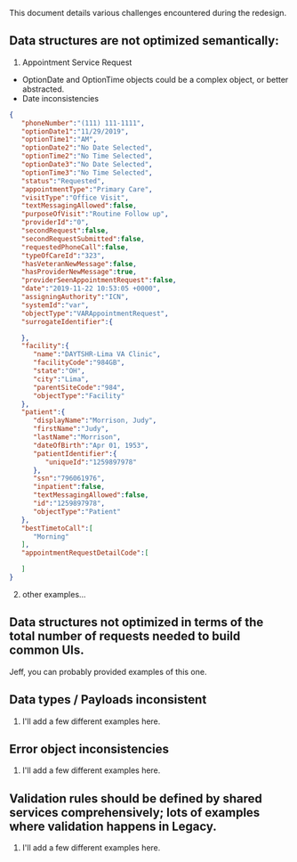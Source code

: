This document details various challenges encountered during the redesign.

## Data structures are not optimized semantically:

1. Appointment Service Request

- OptionDate and OptionTime objects could be a complex object, or better abstracted.
- Date inconsistencies

```json
{ 
   "phoneNumber":"(111) 111-1111",
   "optionDate1":"11/29/2019",
   "optionTime1":"AM",
   "optionDate2":"No Date Selected",
   "optionTime2":"No Time Selected",
   "optionDate3":"No Date Selected",
   "optionTime3":"No Time Selected",
   "status":"Requested",
   "appointmentType":"Primary Care",
   "visitType":"Office Visit",
   "textMessagingAllowed":false,
   "purposeOfVisit":"Routine Follow up",
   "providerId":"0",
   "secondRequest":false,
   "secondRequestSubmitted":false,
   "requestedPhoneCall":false,
   "typeOfCareId":"323",
   "hasVeteranNewMessage":false,
   "hasProviderNewMessage":true,
   "providerSeenAppointmentRequest":false,
   "date":"2019-11-22 10:53:05 +0000",
   "assigningAuthority":"ICN",
   "systemId":"var",
   "objectType":"VARAppointmentRequest",
   "surrogateIdentifier":{ 

   },
   "facility":{ 
      "name":"DAYTSHR-Lima VA Clinic",
      "facilityCode":"984GB",
      "state":"OH",
      "city":"Lima",
      "parentSiteCode":"984",
      "objectType":"Facility"
   },
   "patient":{ 
      "displayName":"Morrison, Judy",
      "firstName":"Judy",
      "lastName":"Morrison",
      "dateOfBirth":"Apr 01, 1953",
      "patientIdentifier":{ 
         "uniqueId":"1259897978"
      },
      "ssn":"796061976",
      "inpatient":false,
      "textMessagingAllowed":false,
      "id":"1259897978",
      "objectType":"Patient"
   },
   "bestTimetoCall":[ 
      "Morning"
   ],
   "appointmentRequestDetailCode":[ 

   ]
}
```

2. other examples...

## Data structures not optimized in terms of the total number of requests needed to build common UIs.

Jeff, you can probably provided examples of this one.

## Data types / Payloads inconsistent

1. I'll add a few different examples here.

## Error object inconsistencies

1. I'll add a few different examples here.

## Validation rules should be defined by shared services comprehensively; lots of examples where validation happens in Legacy.

1. I'll add a few different examples here.
